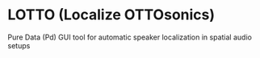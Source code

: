 # LOTTO (Localize OTTOsonics)
Pure Data (Pd) GUI tool for automatic speaker localization in spatial audio setups
